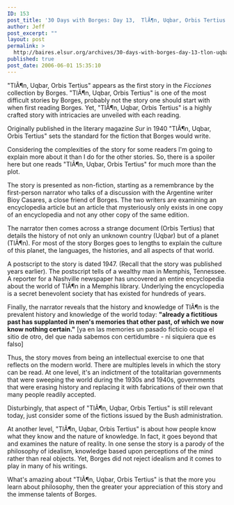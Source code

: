 ```yaml
---
ID: 153
post_title: '30 Days with Borges: Day 13,  TlÃ¶n, Uqbar, Orbis Tertius'
author: Jeff
post_excerpt: ""
layout: post
permalink: >
  http://baires.elsur.org/archives/30-days-with-borges-day-13-tlon-uqbar-orbis-tertius/
published: true
post_date: 2006-06-01 15:35:10
---
```

"TlÃ¶n, Uqbar, Orbis Tertius" appears as the first story in the <em>Ficciones</em> collection by Borges. "TlÃ¶n, Uqbar, Orbis Tertius" is one of the most difficult stories by Borges, probably not the story one should start with when first reading Borges. Yet, "TlÃ¶n, Uqbar, Orbis Tertius" is a highly crafted story with intricacies are unveiled with each reading.



Originally published in the literary magazine <em>Sur</em> in 1940 "TlÃ¶n, Uqbar, Orbis Tertius" sets the standard for the fiction that Borges would write. 

Considering the complexities of the story for some readers I'm going to explain more about it than I do for the other stories. So, there is a spoiler here but one reads "TlÃ¶n, Uqbar, Orbis Tertius"  for much more than the plot.

The story is presented as non-fiction, starting as a remembrance by the first-person narrator who talks of a discussion with the Argentine writer Bioy Casares, a close friend of Borges. The two writers are examining an encyclopedia article but an article that mysteriously only exists in one copy of an encyclopedia and not any other copy of the same edition.

The narrator then comes across a strange document (Orbis Tertius)  that details the history of not only an unknown country (Uqbar) but of a   planet (TlÃ¶n). For most of the story Borges goes to lengths to explain the   culture of this planet, the languages, the histories, and all aspects of that world. 



A postscript to the story is dated 1947. (Recall that the story was published years earlier). The postscript tells of a wealthy man in  Memphis, Tennessee.   A reporter for a Nashville newspaper has uncovered  an entire   encyclopedia about the world of TlÃ¶n in a Memphis library. Underlying the encyclopedia is a secret benevolent society that has existed for hundreds of years.  

Finally, the narrator reveals that the history and knowledge of TlÃ¶n is the prevalent history and knowledge of the world today: <b>"already a fictitious past has supplanted in men's memories that other past, of which we now know nothing certain."</b> [ya en las memories un pasado ficticio ocupa el sitio de otro, del que nada sabemos con certidumbre - ni siquiera que es falso]

Thus, the story moves from being an intellectual exercise to one that reflects on the modern world. There are multiples levels in which the story can be read. At one level, it's an indictment of the totalitarian governments that were sweeping the world during the 1930s and 1940s, governments that were erasing history and replacing it with fabrications of their own that many people readily accepted. 

Disturbingly, that aspect of "TlÃ¶n, Uqbar, Orbis Tertius" is still relevant today, just consider some of the fictions issued by the Bush administration. 

At another level, "TlÃ¶n, Uqbar, Orbis Tertius" is about how people know what they know and the nature of knowledge. In fact, it goes beyond that and examines the nature of reality. In one sense the story is a parody of  the philosophy of idealism, knowledge  based upon perceptions of the mind rather than real objects. Yet, Borges did not   reject idealism and it comes to play in many of his writings. 

What's amazing about "TlÃ¶n, Uqbar, Orbis Tertius" is that the more you learn about philosophy, then the greater your appreciation of this story and the immense talents of Borges.